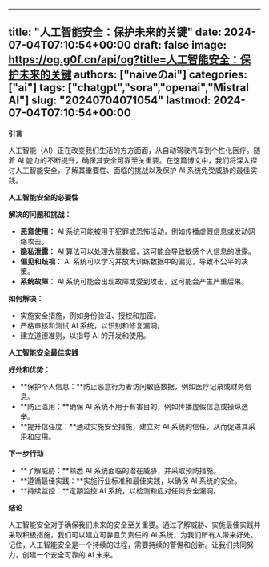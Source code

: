 
---
title: "人工智能安全：保护未来的关键"
date: 2024-07-04T07:10:54+00:00
draft: false
image: https://og.g0f.cn/api/og?title=人工智能安全：保护未来的关键
authors: ["naiveのai"]
categories: ["ai"]
tags: ["chatgpt","sora","openai","Mistral AI"]
slug: "20240704071054"
lastmod: 2024-07-04T07:10:54+00:00
---
**引言**

人工智能（AI）正在改变我们生活的方方面面，从自动驾驶汽车到个性化医疗。随着 AI 能力的不断提升，确保其安全可靠至关重要。在这篇博文中，我们将深入探讨人工智能安全，了解其重要性、面临的挑战以及保护 AI 系统免受威胁的最佳实践。

**人工智能安全的必要性**

**解决的问题和挑战：**

* **恶意使用：** AI 系统可能被用于犯罪或恐怖活动，例如传播虚假信息或发动网络攻击。
* **隐私泄露：** AI 算法可以处理大量数据，这可能会导致敏感个人信息的泄露。
* **偏见和歧视：** AI 系统可以学习并放大训练数据中的偏见，导致不公平的决策。
* **系统故障：** AI 系统可能会出现故障或受到攻击，这可能会产生严重后果。

**如何解决：**

* 实施安全措施，例如身份验证、授权和加密。
* 严格审核和测试 AI 系统，以识别和修复漏洞。
* 建立道德准则，以指导 AI 的开发和使用。

**人工智能安全最佳实践**

**好处和优势：**

* **保护个人信息：**防止恶意行为者访问敏感数据，例如医疗记录或财务信息。
* **防止滥用：**确保 AI 系统不用于有害目的，例如传播虚假信息或操纵选举。
* **提升信任度：**通过实施安全措施，建立对 AI 系统的信任，从而促进其采用和应用。

**下一步行动**

* **了解威胁：**熟悉 AI 系统面临的潜在威胁，并采取预防措施。
* **遵循最佳实践：**实施行业标准和最佳实践，以确保 AI 系统的安全。
* **持续监控：**定期监控 AI 系统，以检测和应对任何安全漏洞。

**结论**

人工智能安全对于确保我们未来的安全至关重要。通过了解威胁、实施最佳实践并采取积极措施，我们可以建立可靠且负责任的 AI 系统，为我们所有人带来好处。记住，人工智能安全是一个持续的过程，需要持续的警惕和创新。让我们共同努力，创建一个安全可靠的 AI 未来。